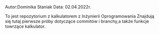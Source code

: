 Autor:Dominika Staniak
Data: 02.04.2022r.


To jest repozytorium z kalkulatorem z Inżynierii Oprogramowania
Znajdują się tutaj pierwsze próby dotyczące commitów i branchy,a także funkcje towrzące kalkulator.

